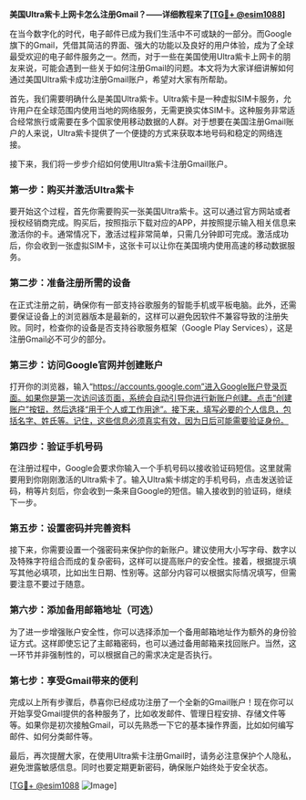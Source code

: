 **美国Ultra紫卡上网卡怎么注册Gmail？——详细教程来了[[TG💪+ @esim1088](https://t.me/s/esim1088)]**

在当今数字化的时代，电子邮件已成为我们生活中不可或缺的一部分。而Google旗下的Gmail，凭借其简洁的界面、强大的功能以及良好的用户体验，成为了全球最受欢迎的电子邮件服务之一。然而，对于一些在美国使用Ultra紫卡上网卡的朋友来说，可能会遇到一些关于如何注册Gmail的问题。本文将为大家详细讲解如何通过美国Ultra紫卡成功注册Gmail账户，希望对大家有所帮助。

首先，我们需要明确什么是美国Ultra紫卡。Ultra紫卡是一种虚拟SIM卡服务，允许用户在全球范围内使用当地的网络服务，无需更换实体SIM卡。这种服务非常适合经常旅行或需要在多个国家使用移动数据的人群。对于想要在美国注册Gmail账户的人来说，Ultra紫卡提供了一个便捷的方式来获取本地号码和稳定的网络连接。

接下来，我们将一步步介绍如何使用Ultra紫卡注册Gmail账户。

### 第一步：购买并激活Ultra紫卡

要开始这个过程，首先你需要购买一张美国Ultra紫卡。这可以通过官方网站或者授权经销商完成。购买后，按照指示下载对应的APP，并按照提示输入相关信息来激活你的卡。通常情况下，激活过程非常简单，只需几分钟即可完成。激活成功后，你会收到一张虚拟SIM卡，这张卡可以让你在美国境内使用高速的移动数据服务。

### 第二步：准备注册所需的设备

在正式注册之前，确保你有一部支持谷歌服务的智能手机或平板电脑。此外，还需要保证设备上的浏览器版本是最新的，这样可以避免因软件不兼容导致的注册失败。同时，检查你的设备是否支持谷歌服务框架（Google Play Services），这是注册Gmail必不可少的部分。

### 第三步：访问Google官网并创建账户

打开你的浏览器，输入“https://accounts.google.com”进入Google账户登录页面。如果你是第一次访问该页面，系统会自动引导你进行新账户创建。点击“创建账户”按钮，然后选择“用于个人或工作用途”。接下来，填写必要的个人信息，包括名字、姓氏等。记住，这些信息必须真实有效，因为日后可能需要验证身份。

### 第四步：验证手机号码

在注册过程中，Google会要求你输入一个手机号码以接收验证码短信。这里就需要用到你刚刚激活的Ultra紫卡了。输入Ultra紫卡绑定的手机号码，点击发送验证码，稍等片刻后，你会收到一条来自Google的短信。输入接收到的验证码，继续下一步。

### 第五步：设置密码并完善资料

接下来，你需要设置一个强密码来保护你的新账户。建议使用大小写字母、数字以及特殊字符组合而成的复杂密码，这样可以提高账户的安全性。接着，根据提示填写其他必填项，比如出生日期、性别等。这部分内容可以根据实际情况填写，但需要注意不要过于随意。

### 第六步：添加备用邮箱地址（可选）

为了进一步增强账户安全性，你可以选择添加一个备用邮箱地址作为额外的身份验证方式。这样即使忘记了主邮箱密码，也可以通过备用邮箱来找回账户。当然，这一环节并非强制性的，可以根据自己的需求决定是否执行。

### 第七步：享受Gmail带来的便利

完成以上所有步骤后，恭喜你已经成功注册了一个全新的Gmail账户！现在你可以开始享受Gmail提供的各种服务了，比如收发邮件、管理日程安排、存储文件等等。如果你是初次接触Gmail，可以先熟悉一下它的基本操作界面，比如如何编写邮件、如何分类邮件等。

最后，再次提醒大家，在使用Ultra紫卡注册Gmail时，请务必注意保护个人隐私，避免泄露敏感信息。同时也要定期更新密码，确保账户始终处于安全状态。

[[TG💪+ @esim1088](https://t.me/s/esim1088) ![Image](https://i.postimg.cc/4NQfJmqS/Snipaste-2025-05-13-00-14-12.png)]
